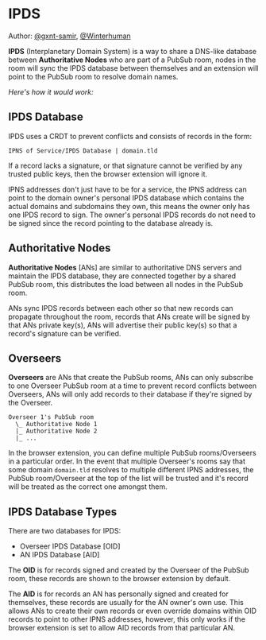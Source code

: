 # IPDS

Author: [@gxnt-samir](https://github.com/gxnt-samir), [@Winterhuman](https://github.com/Winterhuman)

**IPDS** (Interplanetary Domain System) is a way to share a DNS-like database between **Authoritative Nodes** who are part of a PubSub room, nodes in the room will sync the IPDS database between themselves and an extension will point to the PubSub room to resolve domain names.

*Here's how it would work:*


## IPDS Database

IPDS uses a CRDT to prevent conflicts and consists of records in the form:

`IPNS of Service/IPDS Database | domain.tld`

If a record lacks a signature, or that signature cannot be verified by any trusted public keys, then the browser extension will ignore it.

IPNS addresses don't just have to be for a service, the IPNS address can point to the domain owner's personal IPDS database which contains the actual domains and subdomains they own, this means the owner only has one IPDS record to sign. The owner's personal IPDS records do not need to be signed since the record pointing to the database already is.


## Authoritative Nodes

**Authoritative Nodes** [ANs] are similar to authoritative DNS servers and maintain the IPDS database, they are connected together by a shared PubSub room, this distributes the load between all nodes in the PubSub room.

ANs sync IPDS records between each other so that new records can propagate throughout the room, records that ANs create will be signed by that ANs private key(s), ANs will advertise their public key(s) so that a record's signature can be verified.


## Overseers

**Overseers** are ANs that create the PubSub rooms, ANs can only subscribe to one Overseer PubSub room at a time to prevent record conflicts between Overseers, ANs will only add records to their database if they're signed by the Overseer.

```
Overseer 1's PubSub room
  \_ Authoritative Node 1
  |_ Authoritative Node 2
  |_ ...
```

In the browser extension, you can define multiple PubSub rooms/Overseers in a particular order. In the event that multiple Overseer's rooms say that some domain `domain.tld` resolves to multiple different IPNS addresses, the PubSub room/Overseer at the top of the list will be trusted and it's record will be treated as the correct one amongst them.


## IPDS Database Types

There are two databases for IPDS:

- Overseer IPDS Database [OID]
- AN IPDS Database [AID]

The **OID** is for records signed and created by the Overseer of the PubSub room, these records are shown to the browser extension by default.

The **AID** is for records an AN has personally signed and created for themselves, these records are usually for the AN owner's own use. This allows ANs to create their own records or even override domains within OID records to point to other IPNS addresses, however, this only works if the browser extension is set to allow AID records from that particular AN.
